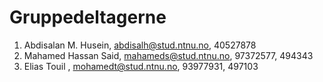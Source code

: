 # Gruppedeltagerne
1. Abdisalan M. Husein, abdisalh@stud.ntnu.no, 	40527878
2. Mahamed Hassan Said, mahameds@stud.ntnu.no, 	97372577, 494343
3. Elias Touil        , mohamedt@stud.ntnu.no,  93977931, 497103